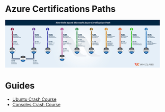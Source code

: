 # Azure Certifications Paths

![Azure Certifications Paths](azure-certification-path-2020.jpg)


# Guides

- [Ubuntu Crash Course](./00.%20Resources/Ubuntu%20Crash%20Course.md)
- [Consoles Crash Course](./00.%20Resources/Consoles%20Crash%20Course.md)
